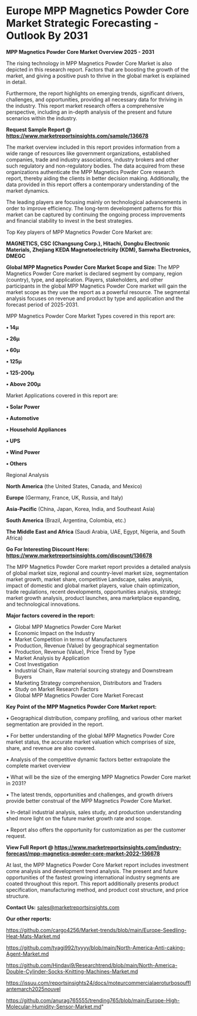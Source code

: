  # Europe MPP Magnetics Powder Core Market Strategic Forecasting - Outlook By 2031

<Strong> MPP Magnetics Powder Core Market Overview 2025 - 2031</strong>

The rising technology in MPP Magnetics Powder Core Market is also depicted in this research report. Factors that are boosting the growth of the market, and giving a positive push to thrive in the global market is explained in detail.

Furthermore, the report highlights on emerging trends, significant drivers, challenges, and opportunities, providing all necessary data for thriving in the industry. This report market research offers a comprehensive perspective, including an in-depth analysis of the present and future scenarios within the industry.

<strong>Request Sample Report @ <a href=https://www.marketreportsinsights.com/sample/136678>https://www.marketreportsinsights.com/sample/136678</a></strong>

The market overview included in this report provides information from a wide range of resources like government organizations, established companies, trade and industry associations, industry brokers and other such regulatory and non-regulatory bodies. The data acquired from these organizations authenticate the MPP Magnetics Powder Core research report, thereby aiding the clients in better decision making. Additionally, the data provided in this report offers a contemporary understanding of the market dynamics.

The leading players are focusing mainly on technological advancements in order to improve efficiency. The long-term development patterns for this market can be captured by continuing the ongoing process improvements and financial stability to invest in the best strategies.

Top Key players of MPP Magnetics Powder Core Market are:

<strong>MAGNETICS, CSC (Changsung Corp.), Hitachi, Dongbu Electronic Materials, Zhejiang KEDA Magnetoelectricity (KDM), Samwha Electronics, DMEGC</strong>

<strong><b>Global MPP Magnetics Powder Core Market Scope and Size:</b></strong>
The MPP Magnetics Powder Core market is declared segment by company, region (country), type, and application. Players, stakeholders, and other participants in the global MPP Magnetics Powder Core market will gain the market scope as they use the report as a powerful resource. The segmental analysis focuses on revenue and product by type and application and the forecast period of 2025-2031.

MPP Magnetics Powder Core Market Types covered in this report are:

<strong>• 14µ

• 26µ

• 60µ

• 125µ

• 125-200µ

• Above 200µ</strong>

Market Applications covered in this report are:

<strong>• Solar Power

• Automotive

• Household Appliances

• UPS

• Wind Power

• Others</strong> 

Regional Analysis

<strong>North America</strong> (the United States, Canada, and Mexico)

<strong>Europe</strong> (Germany, France, UK, Russia, and Italy)

<strong>Asia-Pacific</strong> (China, Japan, Korea, India, and Southeast Asia)

<strong>South America</strong> (Brazil, Argentina, Colombia, etc.)

<strong>The Middle East and Africa</strong> (Saudi Arabia, UAE, Egypt, Nigeria, and South Africa)

<strong>Go For Interesting Discount Here: <a href=https://www.marketreportsinsights.com/discount/136678>https://www.marketreportsinsights.com/discount/136678</a></strong>

The MPP Magnetics Powder Core market report provides a detailed analysis of global market size, regional and country-level market size, segmentation market growth, market share, competitive Landscape, sales analysis, impact of domestic and global market players, value chain optimization, trade regulations, recent developments, opportunities analysis, strategic market growth analysis, product launches, area marketplace expanding, and technological innovations.

<strong><b>Major factors covered in the report:</b></strong>
<ul>
  <li>Global MPP Magnetics Powder Core Market </li>
  <li>Economic Impact on the Industry</li>
  <li>Market Competition in terms of Manufacturers</li>
  <li>Production, Revenue (Value) by geographical segmentation</li>
  <li>Production, Revenue (Value), Price Trend by Type</li>
  <li>Market Analysis by Application</li>
  <li>Cost Investigation</li>
  <li>Industrial Chain, Raw material sourcing strategy and Downstream Buyers</li>
  <li>Marketing Strategy comprehension, Distributors and Traders</li>
  <li>Study on Market Research Factors</li>
  <li>Global MPP Magnetics Powder Core Market Forecast</li>
</ul>

<strong><b>Key Point of the MPP Magnetics Powder Core Market report:</b></strong>

• Geographical distribution, company profiling, and various other market segmentation are provided in the report.

• For better understanding of the global MPP Magnetics Powder Core market status, the accurate market valuation which comprises of size, share, and revenue are also covered.

• Analysis of the competitive dynamic factors better extrapolate the complete market overview

• What will be the size of the emerging MPP Magnetics Powder Core market in 2031?

• The latest trends, opportunities and challenges, and growth drivers provide better construal of the MPP Magnetics Powder Core Market.

• In-detail industrial analysis, sales study, and production understanding shed more light on the future market growth rate and scope.

• Report also offers the opportunity for customization as per the customer request.

<strong><b>View Full Report @ <a href=https://www.marketreportsinsights.com/industry-forecast/mpp-magnetics-powder-core-market-2022-136678>https://www.marketreportsinsights.com/industry-forecast/mpp-magnetics-powder-core-market-2022-136678</a></b></strong>


At last, the MPP Magnetics Powder Core Market report includes investment come analysis and development trend analysis. The present and future opportunities of the fastest growing international industry segments are coated throughout this report. This report additionally presents product specification, manufacturing method, and product cost structure, and price structure.

<strong>Contact Us:</strong>
sales@marketreportsinsights.com

<strong>Our other reports:</strong>

<a href=https://github.com/cargo4256/Market-trends/blob/main/Europe-Seedling-Heat-Mats-Market.md>https://github.com/cargo4256/Market-trends/blob/main/Europe-Seedling-Heat-Mats-Market.md</a>

<a href=https://github.com/tyagi992/tyyyy/blob/main/North-America-Anti-caking-Agent-Market.md>https://github.com/tyagi992/tyyyy/blob/main/North-America-Anti-caking-Agent-Market.md</a>

<a href=https://github.com/Hindavi9/Researchtrend/blob/main/North-America-Double-Cylinder-Socks-Knitting-Machines-Market.md>https://github.com/Hindavi9/Researchtrend/blob/main/North-America-Double-Cylinder-Socks-Knitting-Machines-Market.md</a>

<a href=https://issuu.com/reportsinsights24/docs/moteurcommercialaeroturbosoufflantemarch2025nouvel>https://issuu.com/reportsinsights24/docs/moteurcommercialaeroturbosoufflantemarch2025nouvel</a>

<a href=https://github.com/anurag765555/trending765/blob/main/Europe-High-Molecular-Humidity-Sensor-Market.md>https://github.com/anurag765555/trending765/blob/main/Europe-High-Molecular-Humidity-Sensor-Market.md</a>"
